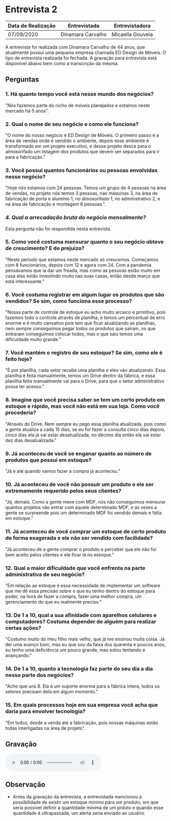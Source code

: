 # Entrevista 2

| Data de Realização | Entrevistada | Entrevistadora
| - | - | - |
|  07/09/2020 | Dinamara Carvalho | Micaella Gouveia |

A entrevista foi realizada com Dinamara Carvalho de 44 anos, que atualmente possui uma pequena empresa chamada ED Design de Móveis. O tipo de entrevista realizada foi fechada. A gravação para entrevista está disponível abaixo bem como a transcrição da mesma.

## Perguntas

### 1. Há quanto tempo você está nesse mundo dos negócios?
"Nós fazemos parte do nicho de móveis planejados e estamos neste mercado há 5 anos".

### 2. Qual o nome de seu negócio e como ele funciona?
"O nome do nosso negócio é ED Design de Móveis. O primeiro passo é a área de vendas onde é vendido o ambiente, depois esse ambiente é transformado em um projeto executivo, e desse projeto desce para o almoxorifado um listagem dos produtos que devem ser separados para ir para a fabricação."

### 3. Você possui quantos funcionários ou pessoas envolvidas nesse negócio?
"Hoje nós estamos com 24 pessoas. Temos um grupo de 4 pessoas na área de vendas, no projeto nós temos 3 pessoas, nas máquinas 3, na área de fabricação de porta e alumínio 1, no almoxorifado 1, no administrativo 2, e na área de fabricação e montagem 6 pessoas.".

### *4. Qual a arrecadação bruta do negócio mensalmente?*
Esta pergunta não foi respondida nesta entrevista.

### 5. Como você costuma mensurar quanto o seu negócio obteve de crescimento? E de prejuízo?
"Neste período que estamos neste mercado só crescemos. Começamos com 8 funcionários, depois com 12 e agora com 24. Com a pandemia pensávamos que ia dar um freada, mas como as pessoas estão muito em casa elas estão investindo muito nas suas casas, então desde março que está interessante."

### 6. Você costuma registrar em algum lugar os produtos que são vendidos? Se sim, como funciona esse processo?
"Nossa parte de controle de estoque eu acho muito arcaico e primitivo, pois fazemos todo o controle através de planilha, e temos um percentual de erro enorme e é muito cansativo pois tem que ficar atualizando as planilhas, nem sempre conseguimos pegar todos os produtos que saíram, os que entraram conseguimos colocar todos, mas o que saiu temos uma dificuldade muito grande."

### 7. Você mantém o registro de seu estoque? Se sim, como ele é feito hoje?
"É por planilha, cada setor recebe uma planilha e eles vão atualizando. Essa planilha é feita manualmente, temos um Drive dentro da fábrica, e essa planilha feita manualmente vai para o Drive, para que o setor administrativo possa ter acesso."

### 8. Imagine que você precisa saber se tem um certo produto em estoque e rápido, mas você não está em sua loja. Como você procederia?
"Através do Drive. Nem sempre eu pego essa planilha atualizada, pois como a gente atualiza a cada 15 dias, se eu for fazer a consulta cinco dias depois, cinco dias ela já vai estar desatualizada, no décimo dia então ela vai estar dez dias desatualizada."

### 9. Já aconteceu de você se enganar quanto ao número de produtos que possui em estoque?
"Já e até quando vamos fazer a compra já aconteceu."

### 10. Já aconteceu de você não possuir um produto e ele ser extremamente requerido pelos seus clientes?
"Já, demais. Como a gente mexe com MDF, nós não conseguimos mensurar quantos projetos vão entrar com aquele determinado MDF, e ás vezes a gente se surpreende pois um determinado MDF foi vendido demais e falta em estoque."

### 11. Já aconteceu de você comprar um estoque de certo produto de forma exagerada e ele não ser vendido com facilidade?
"Já aconteceu de a gente comprar o produto e perceber que ele não foi bem aceito pelos clientes e ele ficar lá no estoque."

### 12. Qual a maior dificuldade que você enfrenta na parte administrativa de seu negócio?
"Em relação ao estoque é essa necessidade de implementar um software que me dê essa precisão sobre o que eu tenho dentro do estoque para poder, na hora de fazer a compra, fazer uma melhor compra, um gerenciamento do que eu realmente preciso."

### 13. De 1 a 10, qual a sua afinidade com aparelhos celulares e computadores? Costuma depender de alguém para realizar certas ações?
"Costumo muito do meu filho mais velho, que já me ensinou muita coisa. Já dei uma avanço bom, mas eu que sou da faixa dos quarenta e poucos anos, eu tenho uma deficiência um pouco grande, mas estou tentando e avançando."

### 14. De 1 a 10, quanto a tecnologia faz parte do seu dia a dia nessa parte dos negócios?
"Acho que uns 8. Ela á um suporte enorma para a fábrica intera, todos os setores precisam dela em algum momento."

### 15. Em quais processos hoje em sua empresa você acha que daria para envolver tecnologia?
"Em todos, desde a venda até a fabricação, pois nossas máquinas estão todas interligadas na área de projeto".

## Gravação

<audio controls>
  <source src="assets/audios/interview/entrevistaDinamara.m4a" type="audio/mpeg">
</audio>

## Observação
* Antes da gravação da entrevista, a entrevistada mencionou a possibilidade de existir um estoque mínimo para um produto, em que seria possível definir a quantidade mínima de um prduto e quando esse quantidade é ultrapassada, um alerta seria enviado ao usuário.
